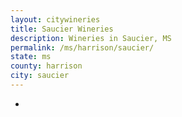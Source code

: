 ```yaml
---
layout: citywineries
title: Saucier Wineries
description: Wineries in Saucier, MS
permalink: /ms/harrison/saucier/
state: ms
county: harrison
city: saucier
---
```

-
